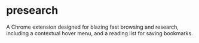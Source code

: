 # presearch
A Chrome extension designed for blazing fast browsing and research, including a contextual hover menu, and a reading list for saving bookmarks.
